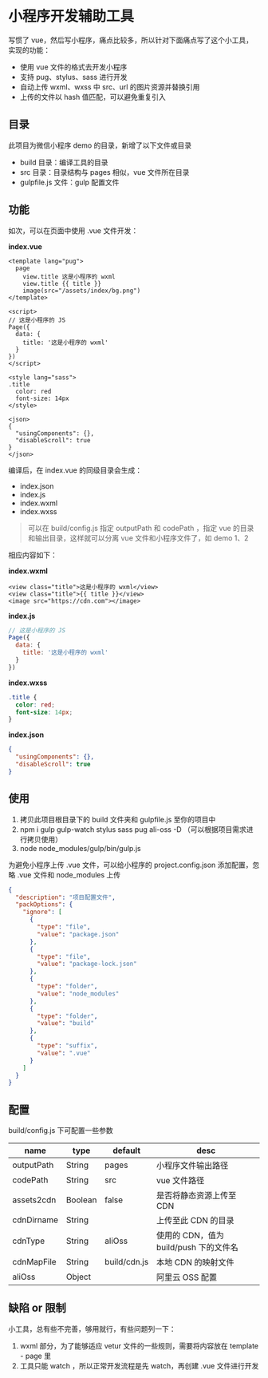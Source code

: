 # 小程序开发辅助工具

写惯了 vue，然后写小程序，痛点比较多，所以针对下面痛点写了这个小工具，实现的功能：

- 使用 vue 文件的格式去开发小程序
- 支持 pug、stylus、sass 进行开发
- 自动上传 wxml、wxss 中 src、url 的图片资源并替换引用
- 上传的文件以 hash 值匹配，可以避免重复引入

## 目录

此项目为微信小程序 demo 的目录，新增了以下文件或目录

- build 目录：编译工具的目录
- src 目录：目录结构与 pages 相似，vue 文件所在目录
- gulpfile.js 文件：gulp 配置文件

## 功能

如次，可以在页面中使用 .vue 文件开发：

**index.vue**

```vue
<template lang="pug">
  page
    view.title 这是小程序的 wxml
    view.title {{ title }}
    image(src="/assets/index/bg.png")
</template>

<script>
// 这是小程序的 JS
Page({
  data: {
    title: '这是小程序的 wxml'
  }
})
</script>

<style lang="sass">
.title
  color: red
  font-size: 14px
</style>

<json>
{
  "usingComponents": {},
  "disableScroll": true
}
</json>
```

编译后，在 index.vue 的同级目录会生成：

- index.json
- index.js
- index.wxml
- index.wxss

> 可以在 build/config.js 指定 outputPath 和 codePath ，指定 vue 的目录和输出目录，这样就可以分离 vue 文件和小程序文件了，如 demo 1、2

相应内容如下：

**index.wxml**

```
<view class="title">这是小程序的 wxml</view>
<view class="title">{{ title }}</view>
<image src="https://cdn.com"></image>
```

**index.js**

```js
// 这是小程序的 JS
Page({
  data: {
    title: '这是小程序的 wxml'
  }
})
```

**index.wxss**

```css
.title {
  color: red;
  font-size: 14px;
}
```

**index.json**

```json
{
  "usingComponents": {},
  "disableScroll": true
}
```

## 使用

1. 拷贝此项目根目录下的 build 文件夹和 gulpfile.js 至你的项目中
2. npm i gulp gulp-watch stylus sass pug ali-oss -D （可以根据项目需求进行拷贝使用）
3. node node_modules/gulp/bin/gulp.js

为避免小程序上传 .vue 文件，可以给小程序的 project.config.json 添加配置，忽略 .vue 文件和 node_modules 上传

```json
{
  "description": "项目配置文件",
  "packOptions": {
    "ignore": [
      {
        "type": "file",
        "value": "package.json"
      },
      {
        "type": "file",
        "value": "package-lock.json"
      },
      {
        "type": "folder",
        "value": "node_modules"
      },
      {
        "type": "folder",
        "value": "build"
      },
      {
        "type": "suffix",
        "value": ".vue"
      }
    ]
  }
}
```

## 配置

build/config.js 下可配置一些参数

| name       | type    | default      | desc                                   |
| ---------- | ------- | ------------ | -------------------------------------- |
| outputPath | String  | pages        | 小程序文件输出路径                     |
| codePath   | String  | src          | vue 文件路径                           |
| assets2cdn | Boolean | false        | 是否将静态资源上传至 CDN               |
| cdnDirname | String  |              | 上传至此 CDN 的目录                    |
| cdnType    | String  | aliOss       | 使用的 CDN，值为 build/push 下的文件名 |
| cdnMapFile | String  | build/cdn.js | 本地 CDN 的映射文件                    |
| aliOss     | Object  |              | 阿里云 OSS 配置                        |

## 缺陷 or 限制

小工具，总有些不完善，够用就行，有些问题列一下：

1. wxml 部分，为了能够适应 vetur 文件的一些规则，需要将内容放在 template - page 里
2. 工具只能 watch ，所以正常开发流程是先 watch，再创建 .vue 文件进行开发
